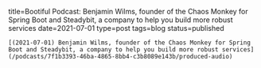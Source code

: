 
title=Bootiful Podcast: Benjamin Wilms, founder of the Chaos Monkey for Spring Boot and Steadybit, a company to help you build more robust services
date=2021-07-01
type=post
tags=blog
status=published
~~~~~~
[(2021-07-01) Benjamin Wilms, founder of the Chaos Monkey for Spring Boot and Steadybit, a company to help you build more robust services](/podcasts/7f1b3393-46ba-4865-8bb4-c3b8089e143b/produced-audio) 
            